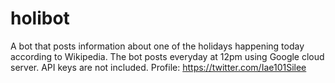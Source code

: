 # holibot
A bot that posts information about one of the holidays happening today according to Wikipedia. The bot posts everyday at 12pm using Google cloud server. API keys are not included. Profile: https://twitter.com/Iae101Silee
